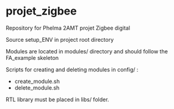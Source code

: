 # projet_zigbee
Repository for Phelma 2AMT projet Zigbee digital

Source setup_ENV in project root directory

Modules are located in modules/ directory and should follow the FA_example skeleton

Scripts for creating and deleting modules in config/ :
  - create_module.sh
  - delete_module.sh

RTL library must be placed in libs/ folder.
